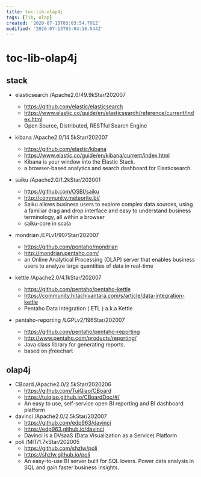 ```yaml
---
title: toc-lib-olap4j
tags: [lib, olap]
created: '2020-07-13T03:03:54.791Z'
modified: '2020-07-13T03:04:16.544Z'
---
```


# toc-lib-olap4j

## stack

- elasticsearch /Apache2.0/49.9kStar/202007
  - https://github.com/elastic/elasticsearch
  - https://www.elastic.co/guide/en/elasticsearch/reference/current/index.html
  - Open Source, Distributed, RESTful Search Engine
- kibana /Apache2.0/14.5kStar/202007
  - https://github.com/elastic/kibana
  - https://www.elastic.co/guide/en/kibana/current/index.html
  - Kibana is your window into the Elastic Stack. 
  - a browser-based analytics and search dashboard for Elasticsearch.

- saiku /Apache2.0/1.2kStar/202001
  - https://github.com/OSBI/saiku
  - http://community.meteorite.bi/
  - Saiku allows business users to explore complex data sources, using a familiar drag and drop interface and easy to understand business terminology, all within a browser
  - saiku-core in scala
- mondrian /EPLv1/907Star/202007
  - https://github.com/pentaho/mondrian
  - http://mondrian.pentaho.com/
  - an Online Analytical Processing (OLAP) server that enables business users to analyze large quantities of data in real-time
- kettle /Apache2.0/4.1kStar/202007
  - https://github.com/pentaho/pentaho-kettle
  - https://community.hitachivantara.com/s/article/data-integration-kettle
  - Pentaho Data Integration ( ETL ) a.k.a Kettle
- pentaho-reporting /LGPLv2/196Star/202007
  - https://github.com/pentaho/pentaho-reporting
  - http://www.pentaho.com/products/reporting/
  - Java class library for generating reports.
  - based on jfreechart

## olap4j

- CBoard /Apache2.0/2.5kStar/2020206
  - https://github.com/TuiQiao/CBoard
  - https://tuiqiao.github.io/CBoardDoc/#/
  - An easy to use, self-service open BI reporting and BI dashboard platform
- davinci /Apache2.0/2.5kStar/202007
  - https://github.com/edp963/davinci
  - https://edp963.github.io/davinci
  - Davinci is a DVsaaS (Data Visualization as a Service) Platform
- poli /MIT/1.7kStar/202005
  - https://github.com/shzlw/poli
  - https://shzlw.github.io/poli
  - An easy-to-use BI server built for SQL lovers. Power data analysis in SQL and gain faster business insights.
